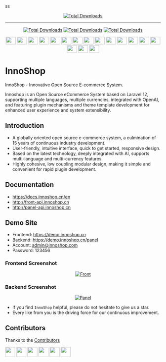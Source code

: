 ss
<p align="center">
    <a href="https://www.innoshop.com"><img src="https://www.innoshop.com/images/logo.png" alt="Total Downloads"></a>
</p>

---

<p align="center">
    <a href="https://www.innoshop.com"><img src="https://img.shields.io/badge/License-OSL%203.0-green.svg" alt="Total Downloads"></a>
    <a href="https://www.php.net"><img src="https://img.shields.io/badge/Language-PHP%208.2-blue.svg" alt="Total Downloads"></a>
    <a href="https://laravel.com"><img src="https://img.shields.io/badge/Laravel-12-orange" alt="Total Downloads"></a>
</p>


<p align="center">
    <img class="flag-img" width="32px" height="24px" src="https://flagicons.lipis.dev/flags/4x3/sa.svg">
    <img class="flag-img" width="32px" height="24px" src="https://flagicons.lipis.dev/flags/4x3/de.svg">
    <img class="flag-img" width="32px" height="24px" src="https://flagicons.lipis.dev/flags/4x3/us.svg">
    <img class="flag-img" width="32px" height="24px" src="https://flagicons.lipis.dev/flags/4x3/es.svg">
    <img class="flag-img" width="32px" height="24px" src="https://flagicons.lipis.dev/flags/4x3/fr.svg">
    <img class="flag-img" width="32px" height="24px" src="https://flagicons.lipis.dev/flags/4x3/id.svg">
    <img class="flag-img" width="32px" height="24px" src="https://flagicons.lipis.dev/flags/4x3/it.svg">
    <img class="flag-img" width="32px" height="24px" src="https://flagicons.lipis.dev/flags/4x3/jp.svg">
    <img class="flag-img" width="32px" height="24px" src="https://flagicons.lipis.dev/flags/4x3/kr.svg">
    <img class="flag-img" width="32px" height="24px" src="https://flagicons.lipis.dev/flags/4x3/my.svg">
    <img class="flag-img" width="32px" height="24px" src="https://flagicons.lipis.dev/flags/4x3/pt.svg">
    <img class="flag-img" width="32px" height="24px" src="https://flagicons.lipis.dev/flags/4x3/ru.svg">
    <img class="flag-img" width="32px" height="24px" src="https://flagicons.lipis.dev/flags/4x3/th.svg">
    <img class="flag-img" width="32px" height="24px" src="https://flagicons.lipis.dev/flags/4x3/tr.svg">
    <img class="flag-img" width="32px" height="24px" src="https://flagicons.lipis.dev/flags/4x3/vn.svg">
    <img class="flag-img" width="32px" height="24px" src="https://flagicons.lipis.dev/flags/4x3/cn.svg">
    <img class="flag-img" width="32px" height="24px" src="https://flagicons.lipis.dev/flags/4x3/hk.svg">
</p>


# InnoShop
InnoShop - Innovative Open Source E-commerce System.

Innoshop is an Open Source eCommerce System based on Laravel 12, supporting multiple languages, multiple currencies, integrated with OpenAI, and featuring plugin mechanisms and theme template development for enhanced user experience and system extensibility.

## Introduction
- A globally oriented open source e-commerce system, a culmination of 15 years of continuous industry development.
- User-friendly, intuitive interface, quick to get started, responsive design.
- Based on the latest technology, deeply integrated with AI, supports multi-language and multi-currency features.
- Highly cohesive, low coupling modular design, making it simple and convenient for rapid plugin development.

## Documentation
- https://docs.innoshop.cn/en
- http://front-api.innoshop.cn
- http://panel-api.innoshop.cn

## Demo Site
- Frontend: https://demo.innoshop.cn
- Backend: https://demo.innoshop.cn/panel
- Account: admin@innoshop.com
- Password: 123456

### Frontend Screenshot
<p align="center">
    <a href="https://www.innoshop.cn"  target="_blank">
        <img src="https://www.innoshop.cn/images/readme/front.jpg?v"  alt="Front">
    </a>
</p>

### Backend Screenshot
<p align="center">
    <a href="https://www.innoshop.com"  target="_blank">
        <img src="https://www.innoshop.cn/images/readme/panel.jpg?v"  alt="Panel">
    </a>
</p>

- If you find `InnoShop` helpful, please do not hesitate to give us a star.
- Every like from you is the driving force for our continuous improvement.

## Contributors

Thanks to the [Contributors](https://github.com/innocommerce/innoshop/graphs/contributors)

<a href="https://github.com/yushine"><img class="avatar-img" width="32px" height="32px" src="https://github.com/yushine.png"/></a>
<a href="https://github.com/liuweixxx"><img class="avatar-img" width="32px" height="32px" src="https://github.com/liuweixxx.png"/></a>
<a href="https://github.com/qxsclass"><img class="avatar-img" width="32px" height="32px" src="https://github.com/qxsclass.png"/></a>
<a href="https://github.com/NeftaliYagua"><img class="avatar-img" width="32px" height="32px" src="https://github.com/NeftaliYagua.png"/></a>
<a href="https://github.com/lunan689"><img class="avatar-img" width="32px" height="32px" src="https://github.com/lunan689.png"/></a>
<a href="https://github.com/LOLU66"><img class="avatar-img" width="32px" height="32px" src="https://github.com/LOLU66.png"/></a>
